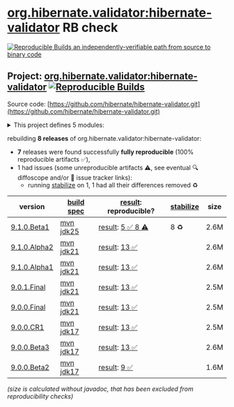 [org.hibernate.validator:hibernate-validator](https://central.sonatype.com/artifact/org.hibernate.validator/hibernate-validator/versions) RB check
=======

[![Reproducible Builds](https://reproducible-builds.org/images/logos/rb.svg) an independently-verifiable path from source to binary code](https://reproducible-builds.org/)

## Project: [org.hibernate.validator:hibernate-validator](https://central.sonatype.com/artifact/org.hibernate.validator/hibernate-validator/versions) [![Reproducible Builds](https://img.shields.io/endpoint?url=https://raw.githubusercontent.com/jvm-repo-rebuild/reproducible-central/master/content/org/hibernate/validator/hibernate-validator/badge.json)](https://github.com/jvm-repo-rebuild/reproducible-central/blob/master/content/org/hibernate/validator/hibernate-validator/README.md)

Source code: [https://github.com/hibernate/hibernate-validator.git](https://github.com/hibernate/hibernate-validator.git)

<details><summary>This project defines 5 modules:</summary>

* [org.hibernate.validator:hibernate-validator](https://central.sonatype.com/artifact/org.hibernate.validator/hibernate-validator/overview)
* [org.hibernate.validator:hibernate-validator-annotation-processor](https://central.sonatype.com/artifact/org.hibernate.validator/hibernate-validator-annotation-processor/overview)
* [org.hibernate.validator:hibernate-validator-bom](https://central.sonatype.com/artifact/org.hibernate.validator/hibernate-validator-bom/overview)
* [org.hibernate.validator:hibernate-validator-cdi](https://central.sonatype.com/artifact/org.hibernate.validator/hibernate-validator-cdi/overview)
* [org.hibernate.validator:hibernate-validator-test-utils](https://central.sonatype.com/artifact/org.hibernate.validator/hibernate-validator-test-utils/overview)
</details>

rebuilding **8 releases** of org.hibernate.validator:hibernate-validator:
- **7** releases were found successfully **fully reproducible** (100% reproducible artifacts :white_check_mark:),
- 1 had issues (some unreproducible artifacts :warning:, see eventual :mag: diffoscope and/or :memo: issue tracker links):
  - running [stabilize](doc/stabilize.md) on 1, 1 had all their differences removed :recycle:

| version | [build spec](/BUILDSPEC.md) | [result](https://reproducible-builds.org/docs/jvm/): reproducible? | [stabilize](https://github.com/google/oss-rebuild/blob/main/cmd/stabilize/README.md) | size |
| -- | --------- | ------ | ------ | -- |
| [9.1.0.Beta1](https://central.sonatype.com/artifact/org.hibernate.validator/hibernate-validator/9.1.0.Beta1/pom) | [mvn jdk25](hibernate-validator-9.1.0.Beta1.buildspec) | [result](hibernate-validator-parent-9.1.0.Beta1.buildinfo): [5 :white_check_mark:  8 :warning:](hibernate-validator-parent-9.1.0.Beta1.buildcompare) | 8 :recycle: | 2.6M |
| [9.1.0.Alpha2](https://central.sonatype.com/artifact/org.hibernate.validator/hibernate-validator/9.1.0.Alpha2/pom) | [mvn jdk21](hibernate-validator-9.1.0.Alpha2.buildspec) | [result](hibernate-validator-parent-9.1.0.Alpha2.buildinfo): [13 :white_check_mark: ](hibernate-validator-parent-9.1.0.Alpha2.buildcompare) | | 2.6M |
| [9.1.0.Alpha1](https://central.sonatype.com/artifact/org.hibernate.validator/hibernate-validator/9.1.0.Alpha1/pom) | [mvn jdk21](hibernate-validator-9.1.0.Alpha1.buildspec) | [result](hibernate-validator-parent-9.1.0.Alpha1.buildinfo): [13 :white_check_mark: ](hibernate-validator-parent-9.1.0.Alpha1.buildcompare) | | 2.6M |
| [9.0.1.Final](https://central.sonatype.com/artifact/org.hibernate.validator/hibernate-validator/9.0.1.Final/pom) | [mvn jdk21](hibernate-validator-9.0.1.Final.buildspec) | [result](hibernate-validator-parent-9.0.1.Final.buildinfo): [13 :white_check_mark: ](hibernate-validator-parent-9.0.1.Final.buildcompare) | | 2.5M |
| [9.0.0.Final](https://central.sonatype.com/artifact/org.hibernate.validator/hibernate-validator/9.0.0.Final/pom) | [mvn jdk21](hibernate-validator-9.0.0.Final.buildspec) | [result](hibernate-validator-parent-9.0.0.Final.buildinfo): [13 :white_check_mark: ](hibernate-validator-parent-9.0.0.Final.buildcompare) | | 2.5M |
| [9.0.0.CR1](https://central.sonatype.com/artifact/org.hibernate.validator/hibernate-validator/9.0.0.CR1/pom) | [mvn jdk17](hibernate-validator-9.0.0.CR1.buildspec) | [result](hibernate-validator-parent-9.0.0.CR1.buildinfo): [13 :white_check_mark: ](hibernate-validator-parent-9.0.0.CR1.buildcompare) | | 2.5M |
| [9.0.0.Beta3](https://central.sonatype.com/artifact/org.hibernate.validator/hibernate-validator/9.0.0.Beta3/pom) | [mvn jdk17](hibernate-validator-9.0.0.Beta3.buildspec) | [result](hibernate-validator-parent-9.0.0.Beta3.buildinfo): [13 :white_check_mark: ](hibernate-validator-parent-9.0.0.Beta3.buildcompare) | | 2.6M |
| [9.0.0.Beta2](https://central.sonatype.com/artifact/org.hibernate.validator/hibernate-validator/9.0.0.Beta2/pom) | [mvn jdk17](hibernate-validator-9.0.0.Beta2.buildspec) | [result](hibernate-validator-parent-9.0.0.Beta2.buildinfo): [9 :white_check_mark: ](hibernate-validator-parent-9.0.0.Beta2.buildcompare) | | 1.6M |

<i>(size is calculated without javadoc, that has been excluded from reproducibility checks)</i>
